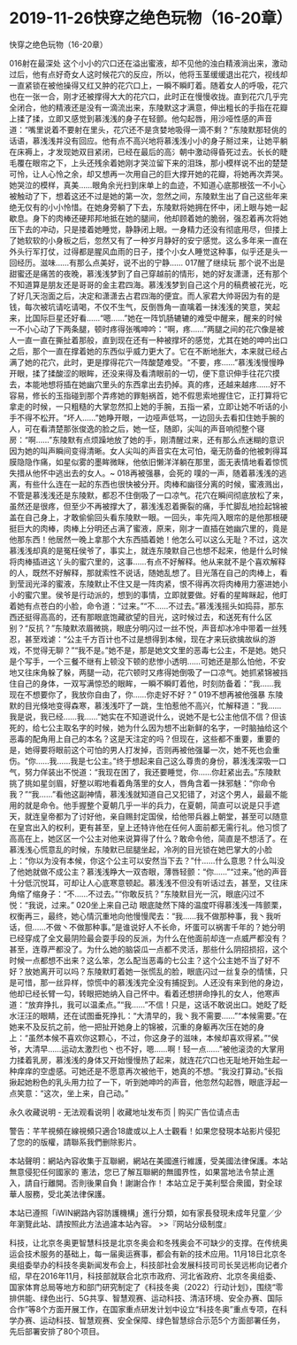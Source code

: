 # 2019-11-26快穿之绝色玩物（16-20章）



快穿之绝色玩物（16-20章）



016射在最深处   这个小小的穴口还在溢出蜜液，却不见他的浊白精液淌出来，激动过后，他有点好奇女人这时候花穴的反应，所以，他将玉茎缓缓退出花穴，视线却一直紧锁在被他操得又红又肿的花穴口上，一瞬不瞬盯着。随着女人的呼吸，花穴也在一张一合，刚才还被撑得大大的花穴口，此时正在慢慢收拢。直到花穴几乎完全闭合，他的精液还是没有一滴流出来，东陵默这才满意，伸出粗长的手指在花瓣上揉了揉，立即又感觉到慕浅浅的身子在轻颤。他勾起唇，用沙哑性感的声音道：“嘴里说着不要射在里头，花穴还不是贪婪地吸得一滴不剩？”东陵默那轻佻的话语，慕浅浅并没有回应。他有点不高兴地将慕浅浅小小的身子掰过来，让她平躺在床褥上，才发现她双目紧闭，已经在最后的高氵朝中激动得昏死过去。长长的睫毛覆在眼帘之下，上头还残余着她刚才哭泣留下来的泪珠，那小模样说不出的楚楚可怜，让人心怜之余，却又想再一次用自己的巨大撑开她的花瓣，将她再次弄哭。她哭泣的模样，真美……眼角余光扫到床单上的血迹，不知道心底那根弦一不小心被触动了下，想着这还不过是她的第一次，忽然之间，东陵默生出了自己这些年来绝无仅有的小小怜惜。在她身旁躺了下去，东陵默将她拥在怀中，闭上眼与她一起歇息。身下的肉棒还硬邦邦地抵在她的腿间，他却顾着她的脆弱，强忍着再次将她压下去的冲动，只是搂着她睡觉，静静闭上眼。一身精力还没有彻底用尽，但搂上了她软软的小身板之后，忽然又有了一种岁月静好的安宁感觉。这么多年来一直在外头行军打仗，过得都是腥风血雨的日子，搂个小女人睡觉这种事，似乎还是头一回经历。滋味……有那么点美好，说不出的宁静…… 017醒了继续玩   那个说不出是甜蜜还是痛苦的夜晚，慕浅浅梦到了自己穿越前的情形，她的好友潇潇，还有那个不知道算是朋友还是哥哥的金主君四海。慕浅浅梦到自己这个月的稿费被花光，吃了好几天泡面之后，决定和潇潇去占君四海的便宜。而人家君大帅哥因为有的是钱，每次被坑请吃请喝，不仅不生气，反倒唇角一直噙着一抹浅浅的笑意，笑起来，比国际巨星还好看……“嗯……”她在一阵饥肠辘辘的难受中醒来，醒来的时候一不小心动了下两条腿，顿时疼得张嘴呻吟：“啊，疼……”两腿之间的花穴像是被人一直一直在撕扯着那般，直到现在还有一种被撑坏的感觉，尤其在她的呻吟出口之后，那个一直在撑着她的东西似乎威力更大了。它在不断地胀大，本来就已经占满了她的花穴，此时，更是撑得花穴一阵酸楚难受。“不要，疼……”慕浅浅慢慢睁开眼，揉了揉酸涩的眼眸，还没来得及看清眼前的一切，便下意识伸手往花穴摸去，本能地想将插在她幽穴里头的东西拿出去扔掉。真的疼，还越来越疼……好不容易，修长的玉指碰到那个弄疼她的罪魁祸首，她不假思索地握住它，正打算将它拿走的时候，一只粗糙的大掌忽然扣上她的手腕，五指一紧，立即让她不听话的小手不得不松开。“坏人……”她睁开眼，一边哑声低骂，一边回头去看扣住她手腕的人，可在看清楚那张俊逸的脸之后，她一怔，随即，尖叫的声音响彻整个寝房：“啊……”东陵默有点烦躁地放了她的手，刚清醒过来，还有那么点迷糊的意识因为她的叫声瞬间变得清晰。女人尖叫的声音实在太可怕，毫无防备的他被刺得耳膜隐隐作痛，如星似雾的墨眸微眯，他依旧懒洋洋躺在那里，面无表情地看着惊慌失措从他怀中逃出去的女人。~ 018再被强暴，会死的   噗的一声，随着慕浅浅的逃离，有些什么连在一起的东西也很快被分开。肉棒和幽径分离的时候，蜜液溅出，不管是慕浅浅还是东陵默，都忍不住倒吸了一口凉气。花穴在瞬间彻底放松了来，虽然还是很疼，但至少不再被撑大了，慕浅浅忍着撕裂的痛，手忙脚乱地捡起锦被盖在自己身上，才敢偷偷回头看东陵默一眼。一回头，率先闯入眼帘的是他那根硬挺巨大的肉棒，肉棒上分明还占满了蜜液，原来，刚才一直插在她幽穴里的，竟是他那东西！他居然一晚上拿那个大东西插着她！他怎么可以这么无耻？不过，这次慕浅浅却真的是冤枉侯爷了，事实上，就连东陵默自己也想不起来，他是什么时候将肉棒插进这丫头的蜜穴里的，这事……有点不好解释。他从来就不是个喜欢解释的人，既然不好解释，那就索性不说话，随她乱想了。目光落在自己的肉棒上，看到莹润光泽的蜜液，东陵默止不住又是一阵肉紧，恨不得再次将肉棒用力塞进她小小的蜜穴里。侯爷是行动派的，想到的事情，立即就要做。好看的星眸眯起，他盯着她有点苍白的小脸，命令道：“过来。”“不……不过去。”慕浅浅摇头如捣蒜，那东西还挺得高高的，还有那眼底饱藏欲望的目光，这时候过去，和送死有什么区别？“反抗？”东陵默浓眉微挑，眼底分明闪过一丝不悦，声音却冰冷中带着一丝残忍，甚至戏谑：“公主千方百计也不过是想得到本候，现在才来玩欲擒故纵的游戏，不觉得无聊？”“我不是。”她不是，那是她文文里的恶毒七公主，不是她。她只是个写手，一个三餐不继有上顿没下顿的悲惨小透明……可她还是那么怕他，不安地又往床角躲了躲，两腿一动，花穴顿时又疼得她倒吸了一口凉气。她抓紧锦被挡住自己的身体，一双写满惊恐的眼眸，一瞬不瞬盯着他，时刻防备着：“我……我现在不想要你了，我放你自由了，你……你走好不好？” 019不想再被他强暴   东陵默的目光倏地变得森寒，慕浅浅吓了一跳，生怕惹他不高兴，忙解释道：“我……我是说，我已经……我……”她实在不知道说什么，说她不是七公主他信不信？但该死的，给七公主取名字的时候，她为什么因为想不出新鲜的名字，一时脑抽给这个恶毒的配角用上自己的本名？这是天注定的吗？但现在，这些都不重要，重要的是，她得要将眼前这个可怕的男人打发掉，否则再被他强曓一次，她不死也会重伤。“你……我……我是七公主。”终于想起来自己这么尊贵的身份，慕浅浅深吸一口气，努力佯装出不悦道：“我现在困了，我还要睡觉，你……你赶紧出去。”东陵默挑了挑如星剑眉，好整以暇地看着角落里的女人，唇角含着一抹邪魅：“你命令我？”“我……”看他这副神情，慕浅浅就知道自己又犯错了，对这个男人，最最不能用的就是命令。他手握整个夏朝几乎一半的兵力，在夏朝，简直可以说是只手遮天，就连皇帝都为了讨好他，亲自赐封定国侯，给他带兵器上朝堂，甚至可以随意在皇宫出入的权利，更有甚至，皇上还特许他在任何人面前都无需行礼。他习惯了高高在上，她区区一个公主对他来说算得了什么？敢命令他，简直是不想活了。在慕浅浅心慌意乱的时候，东陵默已屈腿坐起，冷冽的目光锁在她巴掌大的小脸上：“你以为没有本候，你这个公主可以安然当下去？”什……什么意思？什么叫没了他她就做不成公主？慕浅浅睁大一双杏眼，薄唇轻颤：“你……”“过来。”他的声音十分低沉悦耳，可却让人心底寒意顿起。慕浅浅不但没有听话过去，甚至，又往床角缩了缩身子：“不……不过去。”“你敢反抗？”东陵默目光一沉，眼底闪过不悦：“我说，过来。” 020坐上来自己动   眼底陡然下降的温度吓得慕浅浅一阵颤栗，权衡再三，最终，她心情沉重地向他慢慢爬去：“我……我不做那种事，我丶我听话，但……不做丶不做那种事。”是谁说好人不长命，坏蛋可以祸害千年的？她分明已经穿成了全文最阴险最会耍手段的反派，为什么在他面前却连一点威严都没有？甚至，连尊严都没了。为什么她的脑袋瓜一点都不灵活，那些什么阴招损招，这个时候一点都想不出来？这么笨，怎么配当恶毒的七公主？这个公主她不当了好不好？放她离开可以吗？东陵默盯着她一张慌乱的脸，眼底闪过一丝复杂的情愫，只是可惜，那一丝异样，惊慌中的慕浅浅完全没有捕捉到。人还没有来到他的身边，他却已经长臂一勾，转眼把她纳入自己怀中。看着还想拼命挣扎的女人，他寒声道：“放弃挣扎，我可以温柔点。”“我……”不信！只是，这话不敢说出口。她眨了眨水汪汪的眼睛，还在试图垂死挣扎：“大清早的，我丶我不需要……”“本候需要。”在她来不及反抗之前，他一把扯开她身上的锦被，沉重的身躯再次压在她的身上：“虽然本候不喜欢你这颗心，不过，你这身子的滋味，本候却喜欢得紧。”“侯爷，大清早……运动太激烈也丶也不好，嗯……啊！轻一点……”被他滚烫的大掌用力揉着乳房，慕浅浅的身体又开始慢慢热了起来，就连花穴口也无耻地开始生起一种痒痒的空虚感。可她还是不愿意再次被他干，她真的不想。“我没打算动。”长指揪起她粉色的乳头用力拉了一下，听到她呻吟的声音，他忽然勾起唇，眼底浮起一点笑意：“这次，坐上来，自己动。”








永久收藏说明 - 无法观看说明 | 收藏地址发布页 | 购买广告位请点击


警告：芊芊視頻在線視頻只適合18歲或以上人士觀看！如果您發現本站影片侵犯了您的的版權，請聯系我們删除影片。


本站聲明：網站內容收集于互聯網，網站在美國進行維護，受美國法律保護。本站無意侵犯任何國家的
憲法，您已了解互聯網的無國界性，如果當地法令禁止進入，請自行離開。否則後果自負！謝謝合作！
本站立足于美利堅合衆國，對全球華人服務，受北美法律保護。


本站已遵照「iWIN網路內容防護機構」進行分類，如有家長發現未成年兒童／少年瀏覽此站、請按照此方法過濾本站內容。  >>『网站分级制度』




科技，让北京冬奥更智慧科技是北京冬奥会和冬残奥会不可缺少的支撑。在传统奥运会技术服务的基础上，每一届奥运赛事，都会有新的技术应用。11月18日北京冬奥组委举办的科技冬奥新闻发布会上，科技部社会发展科技司司长吴远彬向记者介绍，早在2016年11月，科技部就联合北京市政府、河北省政府、北京冬奥组委、国家体育总局等地方和部门研究制定了《科技冬奥（2022）行动计划》，围绕“零排供能、绿色出行、5G共享、智慧观赛、运动科技、清洁环境、安全办赛、国际合作”等8个方面开展工作，在国家重点研发计划中设立“科技冬奥”重点专项，在科学办赛、运动科技、智慧观赛、安全保障、绿色智慧综合示范5个方面部署任务，先后部署安排了80个项目。


